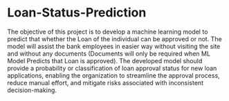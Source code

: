 # Loan-Status-Prediction

The objective of this project is to develop a machine learning model to predict that whether the Loan of the individual can be approved or not.
The model will assist the bank employees in easier way without visiting the site and without any documents (Documents will only be required when ML Model Predicts that Loan is approved).
The developed model should provide a probability or classification of loan approval status for new loan applications, enabling the organization to streamline the approval process, reduce manual effort, and mitigate risks associated with inconsistent decision-making.
